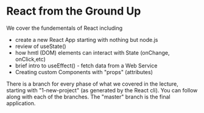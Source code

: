 # React from the Ground Up

We cover the fundementals of React including
- create a new React App starting with nothing but node.js
- review of useState() 
- how hmtl (DOM) elements can interact with State (onChange, onClick,etc)
- brief intro to useEffect() - fetch data from a Web Service
- Creating custom Components with "props" (attributes)

There is a branch for every phase of what we covered in the lecture, starting with "1-new-project" (as generated by the React cli).  You can follow along with each of the branches.  The "master" branch is the final application.
